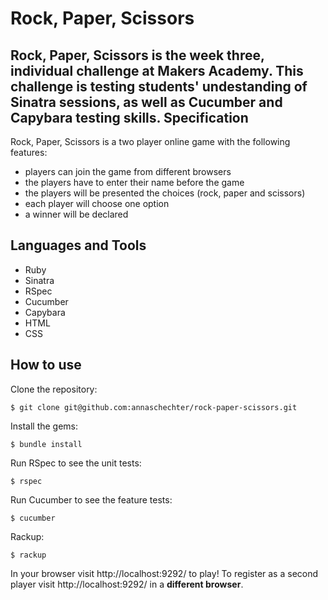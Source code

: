 Rock, Paper, Scissors
======================
Rock, Paper, Scissors is the week three, individual challenge at Makers Academy. This challenge is testing students' undestanding of Sinatra sessions, as well as Cucumber and Capybara testing skills.
Specification
-------------
Rock, Paper, Scissors is a two player online game with the following features:
* players can join the game from different browsers
* the players have to enter their name before the game
* the players will be presented the choices (rock, paper and scissors)
* each player will choose one option
* a winner will be declared

Languages and Tools
-------------------
* Ruby
* Sinatra
* RSpec
* Cucumber
* Capybara
* HTML
* CSS

How to use
----------
Clone the repository:
```
$ git clone git@github.com:annaschechter/rock-paper-scissors.git
```
Install the gems:
```
$ bundle install
```
Run RSpec to see the unit tests:
```
$ rspec
```
Run Cucumber to see the feature tests:
```
$ cucumber
```
Rackup:
```
$ rackup
```
In your browser visit http://localhost:9292/ to play! To register as a second player visit http://localhost:9292/ in a **different browser**.
